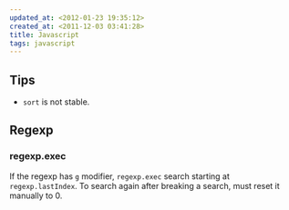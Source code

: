 ```yaml
---
updated_at: <2012-01-23 19:35:12>
created_at: <2011-12-03 03:41:28>
title: Javascript
tags: javascript
---
```


## Tips ##

- `sort` is not stable.

## Regexp ##

### regexp.exec ###

If the regexp has `g` modifier, `regexp.exec` search starting at
`regexp.lastIndex`. To search again after breaking a search, must 
reset it manually to 0.



